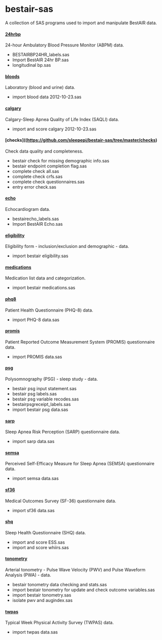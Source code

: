 bestair-sas
===========

A collection of SAS programs used to import and manipulate BestAIR data.


#### [24hrbp](https://github.com/sleepepi/bestair-sas/tree/master/24hrbp)
24-hour Ambulatory Blood Pressure Monitor (ABPM) data.  
  - BESTAIRBP24HR_labels.sas
  - Import BestAIR 24hr BP.sas
  - longitudinal bp.sas

#### [bloods](https://github.com/sleepepi/bestair-sas/tree/master/bloods)
Laboratory (blood and urine) data.  
  - import blood data 2012-10-23.sas

#### [calgary](https://github.com/sleepepi/bestair-sas/tree/master/calgary)
Calgary-Sleep Apnea Quality of Life Index (SAQLI) data.  
  - import and score calgary 2012-10-23.sas

#### [checks]((https://github.com/sleepepi/bestair-sas/tree/master/checks)
Check data quality and completeness.  
  - bestair check for missing demographic info.sas
  - bestair endpoint completion flag.sas
  - complete check all.sas
  - complete check crfs.sas
  - complete check questionnaires.sas
  - entry error check.sas

#### [echo](https://github.com/sleepepi/bestair-sas/tree/master/echo)
Echocardiogram data.  
  - bestairecho_labels.sas
  - Import BestAIR Echo.sas

#### [eligibility](https://github.com/sleepepi/bestair-sas/tree/master/eligibility)
Eligibility form - inclusion/exclusion and demographic - data.  
  - import bestair eligibility.sas

#### [medications](https://github.com/sleepepi/bestair-sas/tree/master/medications)
Medication list data and categorization.  
  - import bestair medications.sas

#### [phq8](https://github.com/sleepepi/bestair-sas/tree/master/phq8)
Patient Health Questionnaire (PHQ-8) data.  
  - import PHQ-8 data.sas

#### [promis](https://github.com/sleepepi/bestair-sas/tree/master/promis)
Patient Reported Outcome Measurement System (PROMIS) questionnaire data.  
  - import PROMIS data.sas

#### [psg](https://github.com/sleepepi/bestair-sas/tree/master/psg)
Polysomnography (PSG) - sleep study - data.  
  - bestair psg input statement.sas
  - bestair psg labels.sas
  - bestair psg variable recodes.sas
  - bestairpsgreceipt_labels.sas
  - import bestair psg data.sas

#### [sarp](https://github.com/sleepepi/bestair-sas/tree/master/sarp)
Sleep Apnea Risk Perception (SARP) questionnaire data.  
  - import sarp data.sas

#### [semsa](https://github.com/sleepepi/bestair-sas/tree/master/semsa)
Perceived Self-Efficacy Measure for Sleep Apnea (SEMSA) questionnaire data.  
  - import semsa data.sas

#### [sf36](https://github.com/sleepepi/bestair-sas/tree/master/sf36)
Medical Outcomes Survey (SF-36) questionnaire data.  
  - import sf36 data.sas

#### [shq](https://github.com/sleepepi/bestair-sas/tree/master/shq)
Sleep Health Questionnaire (SHQ) data.  
  - import and score ESS.sas
  - import and score whiirs.sas

#### [tonometry](https://github.com/sleepepi/bestair-sas/tree/master/tonometry)
Arterial tonometry - Pulse Wave Velocity (PWV) and Pulse Waveform Analysis (PWA) - data.  
  - bestair tonometry data checking and stats.sas
  - import bestair tonometry for update and check outcome variables.sas
  - import bestair tonometry.sas
  - isolate pwv and augindex.sas

#### [twpas](https://github.com/sleepepi/bestair-sas/tree/master/twpas)
Typical Week Physical Activity Survey (TWPAS) data.  
  - import twpas data.sas 

